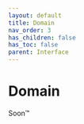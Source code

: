 ```yaml
---
layout: default
title: Domain
nav_order: 3
has_children: false
has_toc: false
parent: Interface
---
```


# Domain

Soon™